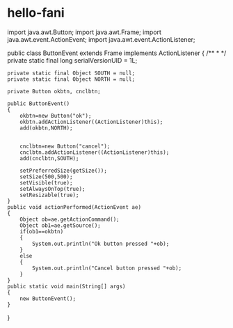 # hello-fani

import java.awt.Button;
import java.awt.Frame;
import java.awt.event.ActionEvent;
import java.awt.event.ActionListener;


public class ButtonEvent extends Frame implements ActionListener
{
	/**
	 * 
	 */
	private static final long serialVersionUID = 1L;

	private static final Object SOUTH = null;
	private static final Object NORTH = null;
	
	private Button okbtn, cnclbtn;
	
	public ButtonEvent()
	{
		okbtn=new Button("ok");
		okbtn.addActionListener((ActionListener)this);
		add(okbtn,NORTH);


		cnclbtn=new Button("cancel");
		cnclbtn.addActionListener((ActionListener)this);
		add(cnclbtn,SOUTH);
		
		setPreferredSize(getSize());
		setSize(500,500);
		setVisible(true);
		setAlwaysOnTop(true);
		setResizable(true);
	}
	public void actionPerformed(ActionEvent ae)
	{
		Object ob=ae.getActionCommand();
		Object ob1=ae.getSource();
		if(ob1==okbtn)
		{
			System.out.println("Ok button pressed "+ob);
		}
		else
		{
			System.out.println("Cancel button pressed "+ob);
		}
	}
	public static void main(String[] args) 
	{
		new ButtonEvent();
	}

}
